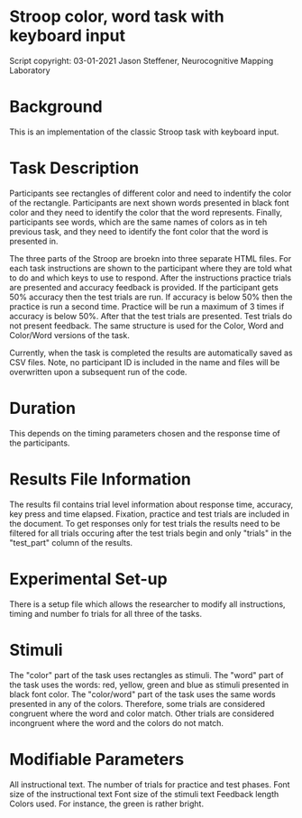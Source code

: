 # Stroop color, word task with keyboard input
Script copyright: 03-01-2021 Jason Steffener, Neurocognitive Mapping Laboratory

# Background
This is an implementation of the classic Stroop task with keyboard input. 

# Task Description
Participants see rectangles of different color and need to indentify the color of the rectangle. Participants are next shown words presented in black font color and they need to identify the color that the word represents. Finally, participants see words, which are the same names of colors as in teh previous task, and they need to identify the font color that the word is presented in.

The three parts of the Stroop are broekn into three separate HTML files. 
For each task instructions are shown to the participant where they are told what to do and which keys to use to respond. 
After the instructions practice trials are presented and accuracy feedback is provided. If the participant gets 50% accuracy then the test trials are run. If accuracy is below 50% then the practice is run a second time. Practice will be run a maximum of 3 times if accuracy is below 50%. After that the test trials are presented. Test trials do not present feedback. The same structure is used for the Color, Word and Color/Word versions of the task.

Currently, when the task is completed the results are automatically saved as CSV files. Note, no participant ID is included in the name and files will be overwritten upon a subsequent run of the code.

# Duration
This depends on the timing parameters chosen and the response time of the participants. 

# Results File Information
The results fil contains trial level information about response time, accuracy, key press and time elapsed. Fixation, practice and test trials are included in the document. To get responses only for test trials the results need to be filtered for all trials occuring after the test trials begin and only "trials" in the "test_part" column of the results.

# Experimental Set-up
There is a setup file which allows the researcher to modify all instructions, timing and number fo trials for all three of the tasks.

# Stimuli
The "color" part of the task uses rectangles as stimuli. The "word" part of the task uses the words: red, yellow, green and blue as stimuli presented in black font color. The "color/word" part of the task uses the same words presented in any of the colors. Therefore, some trials are considered congruent where the word and color match. Other trials are considered incongruent where the word and the colors do not match.


# Modifiable Parameters
All instructional text. 
The number of trials for practice and test phases.
Font size of the instructional text
Font size of the stimuli text
Feedback length
Colors used. For instance, the green is rather bright.




